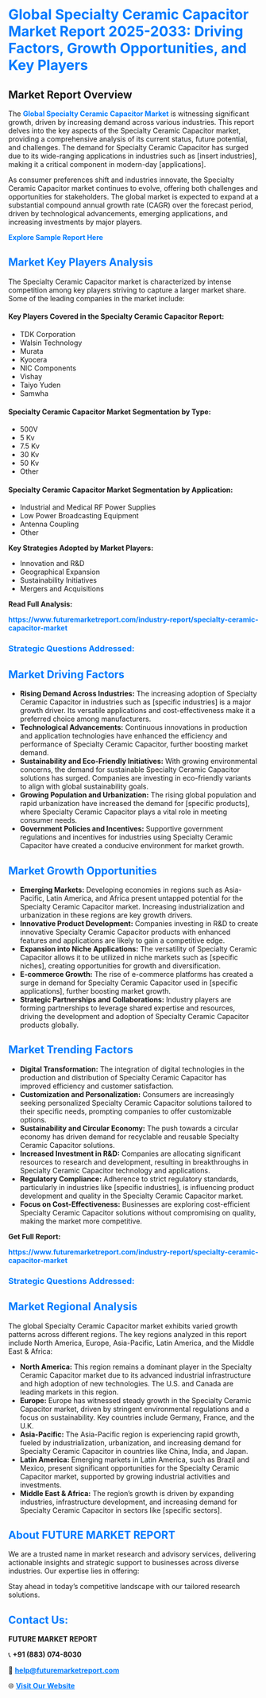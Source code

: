 <h1 style="color: #007BFF;">Global Specialty Ceramic Capacitor Market Report 2025-2033: Driving Factors, Growth Opportunities, and Key Players</h1>

<section id="overview">
<h2>Market Report Overview</h2>
<p>The <a href="https://www.futuremarketreport.com/industry-report/specialty-ceramic-capacitor-market" style="color: #007BFF; text-decoration: none;"><strong>Global Specialty Ceramic Capacitor Market</strong></a> is witnessing significant growth, driven by increasing demand across various industries. This report delves into the key aspects of the Specialty Ceramic Capacitor market, providing a comprehensive analysis of its current status, future potential, and challenges. The demand for Specialty Ceramic Capacitor has surged due to its wide-ranging applications in industries such as [insert industries], making it a critical component in modern-day [applications].</p>
<p>As consumer preferences shift and industries innovate, the Specialty Ceramic Capacitor market continues to evolve, offering both challenges and opportunities for stakeholders. The global market is expected to expand at a substantial compound annual growth rate (CAGR) over the forecast period, driven by technological advancements, emerging applications, and increasing investments by major players.</p>
</section>

<section id="overview">
<p><a href="https://www.futuremarketreport.com/request-sample/reportId=115996" style="color: #007BFF; text-decoration: none;"><strong>Explore Sample Report Here</strong></a></p>
</section>

<section id="key-players">
<h2 style="color: #007BFF;">Market Key Players Analysis</h2>
<p>The Specialty Ceramic Capacitor market is characterized by intense competition among key players striving to capture a larger market share. Some of the leading companies in the market include:</p>
<h4>Key Players Covered in the Specialty Ceramic Capacitor Report:</h4>
<ul><li>TDK Corporation</li><li>Walsin Technology</li><li>Murata</li><li>Kyocera</li><li>NIC Components</li><li>Vishay</li><li>Taiyo Yuden</li><li>Samwha</li></ul>
<h4>Specialty Ceramic Capacitor Market Segmentation by Type:</h4>
<ul><li>500V</li><li>5 Kv</li><li>7.5 Kv</li><li>30 Kv</li><li>50 Kv</li><li>Other</li></ul>

<h4>Specialty Ceramic Capacitor Market Segmentation by Application:</h4>
<ul><li>Industrial and Medical RF Power Supplies</li><li>Low Power Broadcasting Equipment</li><li>Antenna Coupling</li><li>Other</li></ul>
<p><strong>Key Strategies Adopted by Market Players:</strong></p>
<ul>
<li>Innovation and R&D</li>
<li>Geographical Expansion</li>
<li>Sustainability Initiatives</li>
<li>Mergers and Acquisitions</li>
</ul>
</section>

<section>
<p><strong>Read Full Analysis: </strong></p><a href="https://www.futuremarketreport.com/industry-report/specialty-ceramic-capacitor-market" style="color: #007BFF; text-decoration: none;"><strong>https://www.futuremarketreport.com/industry-report/specialty-ceramic-capacitor-market</strong></a>
<h3 style="color: #007BFF;">Strategic Questions Addressed:</h3>
</section>

<section id="driving-factors">
<h2 style="color: #007BFF;">Market Driving Factors</h2>
<ul>
<li><strong>Rising Demand Across Industries:</strong> The increasing adoption of Specialty Ceramic Capacitor in industries such as [specific industries] is a major growth driver. Its versatile applications and cost-effectiveness make it a preferred choice among manufacturers.</li>
<li><strong>Technological Advancements:</strong> Continuous innovations in production and application technologies have enhanced the efficiency and performance of Specialty Ceramic Capacitor, further boosting market demand.</li>
<li><strong>Sustainability and Eco-Friendly Initiatives:</strong> With growing environmental concerns, the demand for sustainable Specialty Ceramic Capacitor solutions has surged. Companies are investing in eco-friendly variants to align with global sustainability goals.</li>
<li><strong>Growing Population and Urbanization:</strong> The rising global population and rapid urbanization have increased the demand for [specific products], where Specialty Ceramic Capacitor plays a vital role in meeting consumer needs.</li>
<li><strong>Government Policies and Incentives:</strong> Supportive government regulations and incentives for industries using Specialty Ceramic Capacitor have created a conducive environment for market growth.</li>
</ul>
</section>

<section id="growth-opportunities">
<h2 style="color: #007BFF;">Market Growth Opportunities</h2>
<ul>
<li><strong>Emerging Markets:</strong> Developing economies in regions such as Asia-Pacific, Latin America, and Africa present untapped potential for the Specialty Ceramic Capacitor market. Increasing industrialization and urbanization in these regions are key growth drivers.</li>
<li><strong>Innovative Product Development:</strong> Companies investing in R&D to create innovative Specialty Ceramic Capacitor products with enhanced features and applications are likely to gain a competitive edge.</li>
<li><strong>Expansion into Niche Applications:</strong> The versatility of Specialty Ceramic Capacitor allows it to be utilized in niche markets such as [specific niches], creating opportunities for growth and diversification.</li>
<li><strong>E-commerce Growth:</strong> The rise of e-commerce platforms has created a surge in demand for Specialty Ceramic Capacitor used in [specific applications], further boosting market growth.</li>
<li><strong>Strategic Partnerships and Collaborations:</strong> Industry players are forming partnerships to leverage shared expertise and resources, driving the development and adoption of Specialty Ceramic Capacitor products globally.</li>
</ul>
</section>

<section id="trending-factors">
<h2 style="color: #007BFF;">Market Trending Factors</h2>
<ul>
<li><strong>Digital Transformation:</strong> The integration of digital technologies in the production and distribution of Specialty Ceramic Capacitor has improved efficiency and customer satisfaction.</li>
<li><strong>Customization and Personalization:</strong> Consumers are increasingly seeking personalized Specialty Ceramic Capacitor solutions tailored to their specific needs, prompting companies to offer customizable options.</li>
<li><strong>Sustainability and Circular Economy:</strong> The push towards a circular economy has driven demand for recyclable and reusable Specialty Ceramic Capacitor solutions.</li>
<li><strong>Increased Investment in R&D:</strong> Companies are allocating significant resources to research and development, resulting in breakthroughs in Specialty Ceramic Capacitor technology and applications.</li>
<li><strong>Regulatory Compliance:</strong> Adherence to strict regulatory standards, particularly in industries like [specific industries], is influencing product development and quality in the Specialty Ceramic Capacitor market.</li>
<li><strong>Focus on Cost-Effectiveness:</strong> Businesses are exploring cost-efficient Specialty Ceramic Capacitor solutions without compromising on quality, making the market more competitive.</li>
</ul>
</section>

<section>
<p><strong>Get Full Report: </strong></p><a href="https://www.futuremarketreport.com/industry-report/specialty-ceramic-capacitor-market" style="color: #007BFF; text-decoration: none;"><strong>https://www.futuremarketreport.com/industry-report/specialty-ceramic-capacitor-market</strong></a>
<h3 style="color: #007BFF;">Strategic Questions Addressed:</h3>
</section>


<section id="regional-analysis">
<h2 style="color: #007BFF;">Market Regional Analysis</h2>
<p>The global Specialty Ceramic Capacitor market exhibits varied growth patterns across different regions. The key regions analyzed in this report include North America, Europe, Asia-Pacific, Latin America, and the Middle East & Africa:</p>
<ul>
<li><strong>North America:</strong> This region remains a dominant player in the Specialty Ceramic Capacitor market due to its advanced industrial infrastructure and high adoption of new technologies. The U.S. and Canada are leading markets in this region.</li>
<li><strong>Europe:</strong> Europe has witnessed steady growth in the Specialty Ceramic Capacitor market, driven by stringent environmental regulations and a focus on sustainability. Key countries include Germany, France, and the U.K.</li>
<li><strong>Asia-Pacific:</strong> The Asia-Pacific region is experiencing rapid growth, fueled by industrialization, urbanization, and increasing demand for Specialty Ceramic Capacitor in countries like China, India, and Japan.</li>
<li><strong>Latin America:</strong> Emerging markets in Latin America, such as Brazil and Mexico, present significant opportunities for the Specialty Ceramic Capacitor market, supported by growing industrial activities and investments.</li>
<li><strong>Middle East & Africa:</strong> The region’s growth is driven by expanding industries, infrastructure development, and increasing demand for Specialty Ceramic Capacitor in sectors like [specific sectors].</li>
</ul>
</section>

<footer>
<h2 style="color: #007BFF;">About FUTURE MARKET REPORT</h2>
<p>We are a trusted name in market research and advisory services, delivering actionable insights and strategic support to businesses across diverse industries. Our expertise lies in offering:</p>

<p>Stay ahead in today’s competitive landscape with our tailored research solutions.</p>

<h2 style="color: #007BFF;">Contact Us:</h2>
<p><strong>FUTURE MARKET REPORT</strong></p>
<p>📞 <strong>+91 (883) 074-8030</strong></p>
<p>📧 <strong><a href="mailto:help@futuremarketreport.com" style="color: #007BFF;">help@futuremarketreport.com</a></strong></p>
<p>🌐 <strong><a href="https://www.futuremarketreport.com/" style="color: #007BFF;">Visit Our Website</a></strong></p>
</footer>